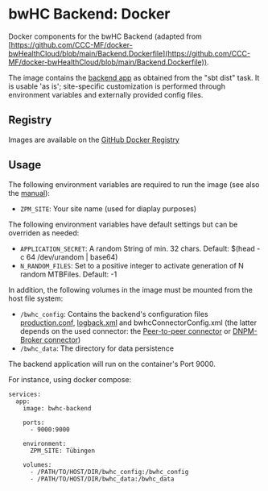 # bwHC Backend: Docker 

Docker components for the bwHC Backend (adapted from [https://github.com/CCC-MF/docker-bwHealthCloud/blob/main/Backend.Dockerfile](https://github.com/CCC-MF/docker-bwHealthCloud/blob/main/Backend.Dockerfile)).

The image contains the [backend app](https://github.com/KohlbacherLab/bwHC-REST-API-Gateway/tree/master) as obtained from the "sbt dist" task.
It is usable 'as is'; site-specific customization is performed through environment variables and externally provided config files.


## Registry

Images are available on the [GitHub Docker Registry](https://github.com/KohlbacherLab/bwHC-REST-API-Gateway/pkgs/container/bwhc-backend)


## Usage

The following environment variables are required to run the image (see also the [manual](https://ibmi-intra.cs.uni-tuebingen.de/display/ZPM/bwHC+Prototype+Manual#bwHCPrototypeManual-BasicBackendApplicationConfiguration)):

* `ZPM_SITE`: Your site name (used for diaplay purposes)

The following environment variables have default settings but can be overriden as needed:

* `APPLICATION_SECRET`: A random String of min. 32 chars. Default: $(head -c 64 /dev/urandom | base64)
* `N_RANDOM_FILES`: Set to a positive integer to activate generation of N random MTBFiles. Default: -1

In addition, the following volumes in the image must be mounted from the host file system:

* `/bwhc_config`: Contains the backend's configuration files [production.conf](https://github.com/KohlbacherLab/bwHC-REST-API-Gateway/blob/master/deployment/production.conf), [logback.xml](https://github.com/KohlbacherLab/bwHC-REST-API-Gateway/blob/master/deployment/logback.xml) and bwhcConnectorConfig.xml (the latter depends on the used connector: the [Peer-to-peer connector](https://github.com/KohlbacherLab/bwHC-REST-API-Gateway/blob/master/deployment/bwhcConnectorConfig.xml) or [DNPM-Broker connector](https://github.com/KohlbacherLab/bwHC-Query-Service/tree/master/bwhc_broker_connector#configuration))
* `/bwhc_data`: The directory for data persistence


The backend application will run on the container's Port 9000. 


For instance, using docker compose:

```
services:
  app:
    image: bwhc-backend

    ports:
      - 9000:9000

    environment:
      ZPM_SITE: Tübingen

    volumes:
      - /PATH/TO/HOST/DIR/bwhc_config:/bwhc_config
      - /PATH/TO/HOST/DIR/bwhc_data:/bwhc_data
```



